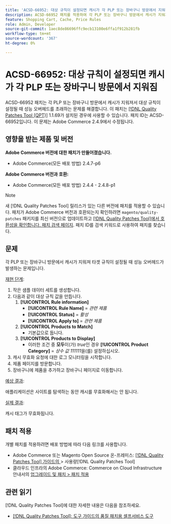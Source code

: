 ```yaml
---
title: 'ACSD-66952: 대상 규칙이 설정되면 캐시가 각 PLP 또는 장바구니 방문에서 지워짐'
description: ACSD-66952 패치를 적용하여 각 PLP 또는 장바구니 방문에서 캐시가 지워져 타겟 규칙이 설정될 때 불필요한 성능 오버헤드가 발생하는 Adobe Commerce 문제를 해결합니다.
feature: Shopping Cart, Cache, Price Rules
role: Admin, Developer
source-git-commit: 1aec8de86696ffc9ecb13100e6ffa1f912b281fb
workflow-type: tm+mt
source-wordcount: '367'
ht-degree: 0%

---
```



# ACSD-66952: 대상 규칙이 설정되면 캐시가 각 PLP 또는 장바구니 방문에서 지워짐

ACSD-66952 패치는 각 PLP 또는 장바구니 방문에서 캐시가 지워져서 대상 규칙이 설정될 때 성능 오버헤드를 초래하는 문제를 해결합니다. 이 패치는 [[!DNL Quality Patches Tool (QPT)]](/help/tools/quality-patches-tool/quality-patches-tool-to-self-serve-quality-patches.md) 1.1.69가 설치된 경우에 사용할 수 있습니다. 패치 ID는 ACSD-66952입니다. 이 문제는 Adobe Commerce 2.4.9에서 수정됩니다.

## 영향을 받는 제품 및 버전

**Adobe Commerce 버전에 대한 패치가 만들어졌습니다.**

* Adobe Commerce(모든 배포 방법) 2.4.7-p6

**Adobe Commerce 버전과 호환:**

* Adobe Commerce(모든 배포 방법) 2.4.4 - 2.4.8-p1

>[!NOTE]
>
>새 [!DNL Quality Patches Tool] 릴리스가 있는 다른 버전에 패치를 적용할 수 있습니다. 패치가 Adobe Commerce 버전과 호환되는지 확인하려면 `magento/quality-patches` 패키지를 최신 버전으로 업데이트하고 [[!DNL Quality Patches Tool]에서 호환성을 확인합니다. 패치 검색 페이지](https://experienceleague.adobe.com/tools/commerce-quality-patches/index.html?lang=ko). 패치 ID를 검색 키워드로 사용하여 패치를 찾습니다.

## 문제

각 PLP 또는 장바구니 방문에서 캐시가 지워져 타겟 규칙이 설정될 때 성능 오버헤드가 발생하는 문제입니다.

<u>재현 단계</u>:

1. 작은 샘플 데이터 세트를 생성합니다.
1. 다음과 같이 대상 규칙 값을 만듭니다.
   1. **[!UICONTROL Rule information]**
      * **[!UICONTROL Rule Name]** = *관련 제품*
      * **[!UICONTROL Status]** = *활성*
      * **[!UICONTROL Apply to]** = *관련 제품*
   1. **[!UICONTROL Products to Match]**
      * 기본값으로 둡니다.
   1. **[!UICONTROL Products to Display]**
      * 이러한 조건 중 **모두**&#x200B;이(가) *true*&#x200B;인 경우 **[!UICONTROL Product Category]** = *상수 값 111111*&#x200B;을(를) 설정하십시오.
1. 캐시 무효화 요청에 대한 로그 모니터링을 시작합니다.
1. 제품 페이지를 방문합니다.
1. 장바구니에 제품을 추가하고 장바구니 페이지로 이동합니다.

<u>예상 결과</u>:

애플리케이션은 사이트를 탐색하는 동안 캐시를 무효화해서는 안 됩니다.

<u>실제 결과</u>:

캐시 태그가 무효화됩니다.

## 패치 적용

개별 패치를 적용하려면 배포 방법에 따라 다음 링크를 사용합니다.

* Adobe Commerce 또는 Magento Open Source 온-프레미스: [[!DNL Quality Patches Tool]  가이드의 ](/help/tools/quality-patches-tool/usage.md)> 사용량[!DNL Quality Patches Tool]
* 클라우드 인프라의 Adobe Commerce: Commerce on Cloud Infrastructure 안내서의 [업그레이드 및 패치 > 패치 적용](https://experienceleague.adobe.com/docs/commerce-cloud-service/user-guide/develop/upgrade/apply-patches.html?lang=ko)

## 관련 읽기

[!DNL Quality Patches Tool]에 대한 자세한 내용은 다음을 참조하세요.

* [[!DNL Quality Patches Tool]: 도구 가이드의 품질 패치용 셀프서비스 도구](/help/tools/quality-patches-tool/quality-patches-tool-to-self-serve-quality-patches.md)
